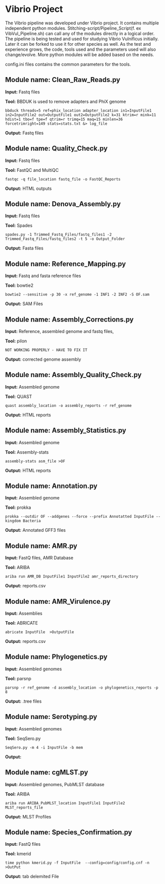 # Vibrio Project
The Vibrio pipeline was developed under Vibrio project. It contains multiple independent python modules. Stitching-script/Pipeline_Script(f. ex VibVul_Pipeline.sh) can call any of the modules directly in a logical order. The pipeline is being tested and used for studying Vibrio Vulnificus initially. Later it can be forked to use it for other species as well. As the test and experience grows, the code, tools used and the parameters used will also change/evolve. More python modules will be added based on the needs.

config.ini files contains the common parameters for the tools.

## Module name: Clean_Raw_Reads.py
**Input:** 
Fastq files

**Tool:**
BBDUK is used to remove adapters and PhiX genome
```
bbduck threads=5 ref=phix_location adapter_location in1=InputFile1 in2=InputFile2 out=OutputFile1 out2=OutputFile2 k=31 ktrim=r mink=11 hdist=1 tbo=f tpe=f qtrim=r trimq=15 maq=15 minlen=36 forcetrimright=149 stats=stats.txt &> log_file
```
**Output:** 
Fastq files

## Module name: Quality_Check.py
**Input:** 
Fastq files

**Tool:** 
FastQC and MultiQC
```
fastqc -q file_location fastq_file -o FastQC_Reports
```
**Output:** 
HTML outputs

## Module name: Denova_Assembly.py
**Input:** 
Fastq files

**Tool:** 
Spades
```
spades.py -1 Trimmed_Fastq_Files/fastq_files1 -2 Trimmed_Fastq_Files/fastq_files2 -t 5 -o Output_Folder
```
**Output:** 
Fasta files

## Module name: Reference_Mapping.py
**Input:** 
Fastq and fasta reference files

**Tool:** 
bowtie2
```
bowtie2 --sensitive -p 30 -x ref_genome -1 INF1 -2 INF2 -S OF.sam
```
**Output:** 
SAM Files

## Module name: Assembly_Corrections.py
**Input:** 
Reference, assembled genome and fastq files,

**Tool:** 
pilon
```
NOT WORKING PROPERLY - HAVE TO FIX IT
```
**Output:** 
corrected genome assembly

## Module name: Assembly_Quality_Check.py
**Input:** 
Assembled genome

**Tool:** 
QUAST
```
quast assembly_location -o assembly_reports -r ref_genome
```
**Output:** 
HTML reports

## Module name: Assembly_Statistics.py
**Input:** 
Assembled genome

**Tool:** 
Assembly-stats
```
assembly-stats asm_file >OF
```
**Output:** 
HTML reports

## Module name: Annotation.py
**Input:** 
Assembled genome

**Tool:** 
prokka
```
prokka --outdir OF --addgenes --force --prefix Annotatted InputFile --kingdom Bacteria
```
**Output:** 
Annotated GFF3 files

## Module name: AMR.py
**Input:** 
FastQ files, AMR Database

**Tool:** 
ARIBA
```
ariba run AMR_DB InputFile1 InputFile2 amr_reports_directory
```
**Output:** 
reports.csv

## Module name: AMR_Virulence.py
**Input:** 
Assemblies

**Tool:** 
ABRICATE
```
abricate InputFile  >OutputFile
```
**Output:** 
reports.csv

## Module name: Phylogenetics.py
**Input:** 
Assembled genomes

**Tool:** 
parsnp
```
parsnp -r ref_genome -d assembly_location -o phylogenetics_reports -p 8
```
**Output:** 
.tree files

## Module name: Serotyping.py
**Input:**
Assembled genomes

**Tool:** 
SeqSero.py
```
SeqSero.py -m 4 -i InputFile -b mem
```
**Output:**

## Module name: cgMLST.py
**Input:** 
Assembled genomes, PubMLST database

**Tool:** ARIBA
```
ariba run ARIBA_PubMLST_location InputFile1 InputFile2 MLST_reports_file
```
**Output:** 
MLST Profiles


## Module name: Species_Confirmation.py
**Input:**
FastQ files

**Tool:**
kmerid
```
time python kmerid.py -f InputFile  --config=config/config.cnf -n >OutPut
```
**Output:**
tab delemited File
